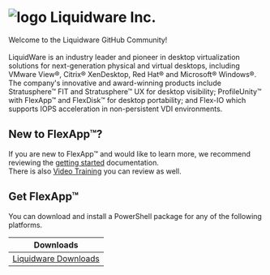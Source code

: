 ![logo][] Liquidware Inc.
====================

Welcome to the Liquidware GitHub Community!<br>
<br>
LiquidWare is an industry leader and pioneer in desktop virtualization solutions for next-generation physical and virtual desktops, including VMware View®, Citrix® XenDesktop, Red Hat® and Microsoft® Windows®. The company's innovative and award-winning products include Stratusphere™ FIT and Stratusphere™ UX  for desktop visibility; ProfileUnity™ with FlexApp™ and FlexDisk™  for desktop portability; and Flex-IO which supports IOPS acceleration in non-persistent VDI environments.

New to FlexApp™?
------------------

If you are new to FlexApp™ and would like to learn more, we recommend reviewing the [getting started][] documentation. <br>
There is also [Video Training] you can review as well.

[getting started]: https://liquidwarelabs.zendesk.com/hc/en-us/articles/210641943-ProfileUnity-with-FlexApp-Documentation-
[Video Training]: http://training.liquidware.com/products/profileunity

Get FlexApp™
--------------

You can download and install a PowerShell package for any of the following platforms.

| Downloads              |
| ---------------------- |
| [Liquidware Downloads][Downloads]   |


[Downloads]: http://www.liquidware.com/download
[logo]: https://avatars3.githubusercontent.com/u/24906944?v=3&s=200



